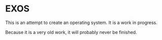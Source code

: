 # EXOS

This is an attempt to create an operating system.
It is a work in progress.

Because it is a very old work, it will probably never be finished.

